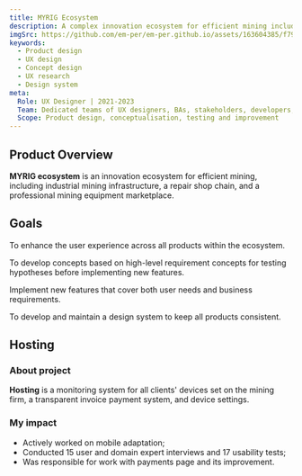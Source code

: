 ```yaml
---
title: MYRIG Ecosystem
description: A complex innovation ecosystem for efficient mining including industrial mining infrastructure, repair shop chain and professional mining equipment marketplace.
imgSrc: https://github.com/em-per/em-per.github.io/assets/163604385/f79ec3bf-abcb-4ca5-bdf5-cf3d2640a0f6
keywords:
  - Product design
  - UX design
  - Concept design
  - UX research
  - Design system
meta:
  Role: UX Designer | 2021-2023
  Team: Dedicated teams of UX designers, BAs, stakeholders, developers, QAs, marketing manager and project managers
  Scope: Product design, conceptualisation, testing and improvement
---
```


## Product Overview

**MYRIG ecosystem** is an innovation ecosystem for efficient mining, including industrial mining infrastructure, a repair shop chain, and a professional mining equipment marketplace.

## Goals

To enhance the user experience across all products within the ecosystem.

To develop concepts based on high-level requirement concepts for testing hypotheses before implementing new features.

Implement new features that cover both user needs and business requirements.

To develop and maintain a design system to keep all products consistent.

## Hosting

### About project

**Hosting** is a monitoring system for all clients' devices set on the mining firm, a transparent invoice payment system, and device settings.

### My impact

* Actively worked on mobile adaptation;
* Conducted 15 user and domain expert interviews and 17 usability tests;
* Was responsible for work with payments page and its improvement.



